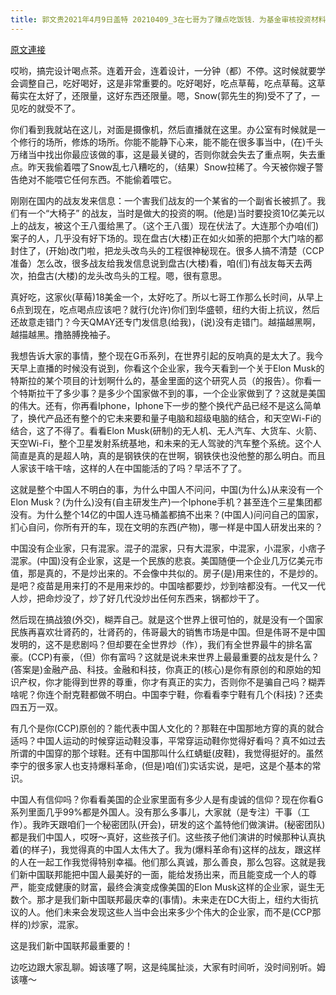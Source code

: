 ```yaml
---
title: 郭文贵2021年4月9日盖特 20210409_3在七哥为了赚点吃饭钱．为基金审核投资材料后的一些感想。为什么中国只有．混家．骗家．没有企业家，这就是中国共产党以黑治国……以假治国的结果！
---
```


[原文連接](https://gnews.org/ThreadView/53480667)

哎哟，搞完设计喝点茶。连着开会，连着设计，一分钟（都）不停。这时候就要学会调整自己，吃好喝好，这是非常重要的。吃好喝好，吃点草莓，吃点草莓。这草莓实在太好了，还限量，这好东西还限量。嗯，Snow(郭先生的狗)受不了了，一见吃的就受不了。


你们看到我就站在这儿，对面是摄像机，然后直播就在这里。办公室有时候就是一个修行的场所，修炼的场所。你能不能静下心来，能不能在很多事当中，(在)千头万绪当中找出你最应该做的事，这是最关键的，否则你就会失去了重点啊，失去重点。昨天我偷着喂了Snow乱七八糟吃的，（结果）Snow拉稀了。今天被你嫂子警告绝对不能喂它任何东西。不能偷着喂它。


刚刚在国内的战友发来信息：一个害我们战友的一个某省的一个副省长被抓了。我们有一个“大椅子” 的战友，当时是做大的投资的啊。(他是)当时要投资10亿美元以上的战友，被这个王八蛋给黑了。（这个王八蛋）现在伏法了。大连那个办咱(们)案子的人，几乎没有好下场的。现在盘古(大楼)正在如火如荼的把那个大门啥的都封住了，(开始)改门啦，把龙头改鸟头的工程很神秘现在。很多人搞不清楚（CCP准备）怎么改，很多战友给我发信息说到盘古(大楼)看，咱(们)有战友每天去两次，拍盘古(大楼)的龙头改鸟头的工程。嗯，很有意思。


真好吃，这家伙(草莓)18美金一个，太好吃了。所以七哥工作那么长时间，从早上6点到现在，吃点喝点应该吧？就行(允许)你们到华盛顿，纽约大街上抗议，然后还故意走错门？今天QMAY还专门发信息(给我)，(说)没有走错门。越描越黑啊，越描越黑。撸胳膊挽袖子。


我想告诉大家的事情，整个现在G币系列，在世界引起的反响真的是太大了。我今天早上直播的时候没有说到，你看这个企业家，我今天看到一个关于Elon Musk的特斯拉的某个项目的计划啊什么的，基金里面的这个研究人员（的报告）。你看一个特斯拉干了多少事？是多少个国家做不到的事，一个企业家做到了？这就是美国的伟大。还有，你再看Iphone，Iphone下一步的整个换代产品已经不是这么简单了，换代产品还有整个的它未来要和量子电脑和超级电脑的结合，和天空Wi-Fi的结合，这了不得了。看看Elon Musk(研制)的无人机、无人汽车、大货车、火箭、天空Wi-Fi，整个卫星发射系统基地，和未来的无人驾驶的汽车整个系统。这个人简直是真的是超人呐，真的是钢铁侠的在世啊，钢铁侠也没他整的那么明白。而且人家该干啥干啥，这样的人在中国能活的了吗？早活不了了。


这就是整个中国人不明白的事，为什么中国人不问问，中国(为什么)从来没有一个Elon Musk？(为什么)没有(自主研发生产)一个Iphone手机？甚至连个三星集团都没有。为什么整个14亿的中国人连马桶盖都搞不出来？(中国人)问问自己的国家，扪心自问，你所有开的车，现在文明的东西(产物)，哪一样是中国人研发出来的？


中国没有企业家，只有混家。混子的混家，只有大混家，中混家，小混家，小痞子混家。(中国)没有企业家，这是一个民族的悲哀。美国随便一个企业几万亿美元市值，那是真的，不是炒出来的。不会像中共似的。房子(是)用来住的，不是炒的。是吧？疫苗是用来打的不是用来炒的。中国啥都要炒，炒到啥都没有。一代又一代人炒，把命炒没了，炒了好几代没炒出任何东西来，锅都炒干了。


然后现在搞战狼(外交)，糊弄自己。就是这个世界上很可怕的，就是没有一个国家民族再喜欢壮肾药的，壮肾药的，伟哥最大的销售市场是中国。但是伟哥不是中国发明的，这不是悲剧吗？但却要在全世界炒（作），我们有全世界最牛的排名富豪。(CCP)有豪，（但）你有富吗？这就是说未来世界上最最重要的战友是什么？(答案是)金融产品、科技。金融和科技，你真正的(核心)是你有原创的和原始的知识产权，你才能得到世界的尊重，你才有真正的实力，否则你不是骗自己吗？糊弄啥呢？你连个耐克鞋都做不明白。中国李宁鞋，你看看李宁鞋有几个(科技)？还卖四五万一双。


有几个是你(CCP)原创的？能代表中国人文化的？那鞋在中国那地方穿的真的就合适吗？中国人运动的时候穿运动鞋没事，平常穿运动鞋你觉得好看吗？真不如过去所谓的中国穿的那个球鞋。还有中国那叫什么红蜻蜓(皮鞋)，我觉得挺好的。虽然李宁的很多家人也支持爆料革命，(但是)咱(们)实话实说，是吧，这是个基本的常识。


中国人有信仰吗？你看看美国的企业家里面有多少人是有虔诚的信仰？现在你看G系列里面几乎99%都是外国人。没有那么多事儿，大家就（是专注）干事（工作）。我昨天跟咱们一个秘密团队(开会)，研发的这个盖特他们做演讲。(秘密团队)都是我们中国人，哎呀～真好，这些孩子们。这些孩子他们演讲的时候那种认真执着(的样子)，我觉得真的中国人太伟大了。我为(爆料革命有)这样的战友，跟这样的人在一起工作我觉得特别幸福。他们那么真诚，那么善良，那么包容。这就是我们新中国联邦能把中国人最美好的一面，能给发扬出来，而且能变成一个人的尊严，能变成健康的财富，最终会演变成像美国的Elon Musk这样的企业家，诞生无数个。那才是我们新中国联邦最庆幸的(事情)。未来走在DC大街上，纽约大街抗议的人。他们未来会发现这些人当中会出来多少个伟大的企业家，而不是(CCP那样的)炒家，混家。


这是我们新中国联邦最重要的！


边吃边跟大家乱聊。姆该噻了啊，这是纯属扯淡，大家有时间听，没时间别听。姆该噻～
